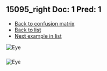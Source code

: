 ## 15095_right Doc: 1 Pred: 1
- [Back to confusion matrix](https://github.com/juliandewit/kaggle_retinopathy/blob/master/matrix.md)
- [Back to list](https://github.com/juliandewit/kaggle_retinopathy/blob/master/lists/11/list.md)
- [Next example in list](https://github.com/juliandewit/kaggle_retinopathy/blob/master/lists/11/15/15151_left.md)

![Eye](https://retinopaty.blob.core.windows.net/size1024/15095_right_1.jpeg)

### 

![Eye]()
